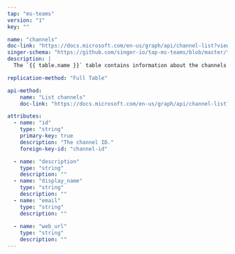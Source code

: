 ```yaml
---
tap: "ms-teams"
version: "1"
key: ""

name: "channels"
doc-link: "https://docs.microsoft.com/en-us/graph/api/channel-list?view=graph-rest-1.0&tabs=http"
singer-schema: "https://github.com/singer-io/tap-ms-teams/blob/master/tap_ms_teams/schemas/channels.json"
description: |
  The `{{ table.name }}` table contains information about the channels within a team in your Microsoft account.

replication-method: "Full Table"

api-method:
    name: "List channels"
    doc-link: "https://docs.microsoft.com/en-us/graph/api/channel-list?view=graph-rest-1.0&tabs=http"

attributes:
  - name: "id"
    type: "string"
    primary-key: true
    description: "The channel ID."
    foreign-key-id: "channel-id"

  - name: "description"
    type: "string"
    description: ""
  - name: "display_name"
    type: "string"
    description: ""
  - name: "email"
    type: "string"
    description: ""
  
  - name: "web_url"
    type: "string"
    description: ""
---
```

